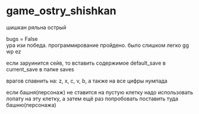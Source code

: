 # game_ostry_shishkan
шишкан ряльна острый

bugs = False    
ура изи победа. программирование пройдено. было слишком легко gg wp ez

если заруинится сейв, то вставить содержимое default_save в current_save в папке saves

врагов спавнить на: z, x, c, v, b, а также на все цифры нумпада

если башня(персонаж) не ставится на пустую клетку надо использовать лопату на эту клетку, а затем ещё раз попробовать поставить туда башню(персонажа)
